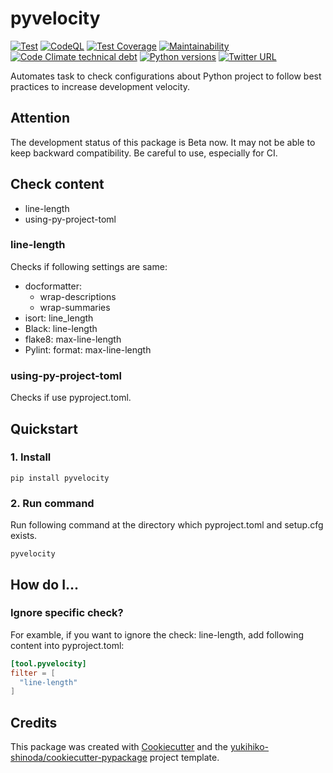 # pyvelocity

[![Test](https://github.com/yukihiko-shinoda/pyvelocity/workflows/Test/badge.svg)](https://github.com/yukihiko-shinoda/pyvelocity/actions?query=workflow%3ATest)
[![CodeQL](https://github.com/yukihiko-shinoda/pyvelocity/workflows/CodeQL/badge.svg)](https://github.com/yukihiko-shinoda/pyvelocity/actions?query=workflow%3ACodeQL)
[![Test Coverage](https://api.codeclimate.com/v1/badges/ea0afb1a762fc68d9c27/test_coverage)](https://codeclimate.com/github/yukihiko-shinoda/pyvelocity/test_coverage)
[![Maintainability](https://api.codeclimate.com/v1/badges/ea0afb1a762fc68d9c27/maintainability)](https://codeclimate.com/github/yukihiko-shinoda/pyvelocity/maintainability)
[![Code Climate technical debt](https://img.shields.io/codeclimate/tech-debt/yukihiko-shinoda/pyvelocity)](https://codeclimate.com/github/yukihiko-shinoda/pyvelocity)
[![Python versions](https://img.shields.io/pypi/pyversions/pyvelocity.svg)](https://pypi.org/project/pyvelocity)
[![Twitter URL](https://img.shields.io/twitter/url?style=social&url=https%3A%2F%2Fgithub.com%2Fyukihiko-shinoda%2Fpyvelocity)](http://twitter.com/share?text=PyVelocity&url=https://pypi.org/project/pyvelocity/&hashtags=python)

Automates task to check configurations about Python project to follow best practices to increase development velocity.

## Attention

The development status of this package is Beta now. It may not be able to keep backward compatibility. Be careful to use, especially for CI.

## Check content

- line-length
- using-py-project-toml

### line-length

Checks if following settings are same:

- docformatter:
  - wrap-descriptions
  - wrap-summaries
- isort: line_length
- Black: line-length
- flake8: max-line-length
- Pylint: format: max-line-length

### using-py-project-toml

Checks if use pyproject.toml.

## Quickstart

### 1. Install

```console
pip install pyvelocity
```

### 2. Run command

Run following command at the directory which pyproject.toml and setup.cfg exists.

```console
pyvelocity
```

<!-- markdownlint-disable no-trailing-punctuation -->
## How do I...
<!-- markdownlint-enable no-trailing-punctuation -->

### Ignore specific check?

For examble, if you want to ignore the check: line-length, add following content into pyproject.toml:

```toml
[tool.pyvelocity]
filter = [
  "line-length"
]
```

## Credits

This package was created with [Cookiecutter] and the [yukihiko-shinoda/cookiecutter-pypackage] project template.

[Cookiecutter]: https://github.com/audreyr/cookiecutter
[yukihiko-shinoda/cookiecutter-pypackage]: https://github.com/yukihiko-shinoda/cookiecutter-pypackage
